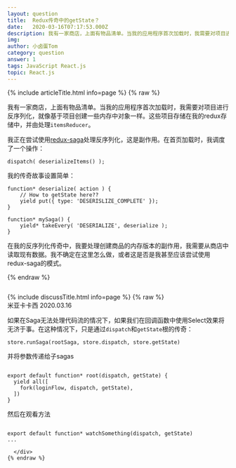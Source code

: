 ```yaml
---
layout: question
title:  Redux传奇中的getState？
date:   2020-03-16T07:17:53.000Z
description: 我有一家商店，上面有物品清单。当我的应用程序首次加载时，我需要对项目进行反序列化，就像基于项目创建一些内存中对象一样。这些项目存储在我的redux存储中，...
img: 
author: 小卤蛋Tom
category: question
answer: 1
tags: JavaScript React.js
topic: React.js
---
```

<div class="article-root">
  <div class="article">
    {% include articleTitle.html info=page %}
    {% raw %}
    <div class="article-content"><p><font style="vertical-align: inherit;"><font style="vertical-align: inherit;">我有一家商店，上面有物品清单。</font><font style="vertical-align: inherit;">当我的应用程序首次加载时，我需要对项目进行反序列化，就像基于项目创建一些内存中对象一样。</font><font style="vertical-align: inherit;">这些项目存储在我的redux存储中，并由处理</font></font><code>itemsReducer</code><font style="vertical-align: inherit;"><font style="vertical-align: inherit;">。</font></font></p>

<p><font style="vertical-align: inherit;"><font style="vertical-align: inherit;">我正在尝试使用</font></font><a href="https://redux-saga.js.org/" rel="noreferrer"><font style="vertical-align: inherit;"><font style="vertical-align: inherit;">redux-saga</font></font></a><font style="vertical-align: inherit;"><font style="vertical-align: inherit;">处理反序列化，这是副作用。</font><font style="vertical-align: inherit;">在首页加载时，我调度了一个操作：</font></font></p>

<pre><code>dispatch( deserializeItems() );
</code></pre>

<p><font style="vertical-align: inherit;"><font style="vertical-align: inherit;">我的传奇故事设置简单：</font></font></p>

<pre><code>function* deserialize( action ) {<font></font>
    // How to getState here??<font></font>
    yield put({ type: 'DESERISLIZE_COMPLETE' });<font></font>
}<font></font>
<font></font>
function* mySaga() {<font></font>
    yield* takeEvery( 'DESERIALIZE', deserialize );<font></font>
}<font></font>
</code></pre>

<p><font style="vertical-align: inherit;"><font style="vertical-align: inherit;">在我的反序列化传奇中，我要处理创建商品的内存版本的副作用，我需要从商店中读取现有数据。</font><font style="vertical-align: inherit;">我不确定在这里怎么做，或者这是否是我甚至应该尝试使用redux-saga的模式。</font></font></p></div>
    {% endraw %}
  </div>
  <p style="height: 0;width:0;overflow: hidden;"> 第1786篇《Redux传奇中的getState？》来自Winter(https://github.com/aiyld/aiyld.github.io)的站点</p>
  <div class="discuss-wrapper">
    {% include discussTitle.html info=page %}
    {% raw %}
    <div class="discuss-item">
        <div class="discuss-parent">
          <div class="discuss-meta">
            <span class="discuss-user">米亚卡卡西</span>
            <span class="discuss-time">2020.03.16</span>
          </div>
          <div class="discuss-comment"><p><font style="vertical-align: inherit;"><font style="vertical-align: inherit;">如果在Saga无法处理代码流的情况下，如果我们在回调函数中使用Select效果将无济于事。</font><font style="vertical-align: inherit;">在这种情况下，只是通过</font></font><code>dispatch</code><font style="vertical-align: inherit;"><font style="vertical-align: inherit;">和</font></font><code>getState</code><font style="vertical-align: inherit;"><font style="vertical-align: inherit;">根的传奇：</font></font></p>

<pre><code>store.runSaga(rootSaga, store.dispatch, store.getState)
</code></pre>

<p><font style="vertical-align: inherit;"><font style="vertical-align: inherit;">并将参数传递给子sagas</font></font></p>

<p><code>
export default function* root(dispatch, getState) {
  yield all([
    fork(loginFlow, dispatch, getState),
  ])
}
</code></p>

<p><font style="vertical-align: inherit;"><font style="vertical-align: inherit;">然后在观看方法</font></font></p>

<p><code>
export default function* watchSomething(dispatch, getState)
...
</code></p></div>
        </div>
        
      </div>
    {% endraw %}
  </div>
<div>
